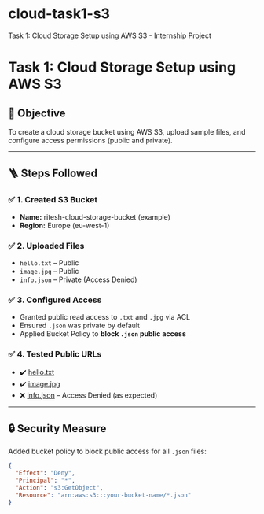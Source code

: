 # cloud-task1-s3
Task 1: Cloud Storage Setup using AWS S3 - Internship Project
# Task 1: Cloud Storage Setup using AWS S3

## 🎯 Objective
To create a cloud storage bucket using AWS S3, upload sample files, and configure access permissions (public and private).

---

## 🪜 Steps Followed

### ✅ 1. Created S3 Bucket
- **Name:** ritesh-cloud-storage-bucket (example)
- **Region:** Europe (eu-west-1)

### ✅ 2. Uploaded Files
- `hello.txt` – Public
- `image.jpg` – Public
- `info.json` – Private (Access Denied)

### ✅ 3. Configured Access
- Granted public read access to `.txt` and `.jpg` via ACL
- Ensured `.json` was private by default
- Applied Bucket Policy to **block `.json` public access**

### ✅ 4. Tested Public URLs
- ✔️ [hello.txt](https://your-bucket-name.s3.eu-west-1.amazonaws.com/hello.txt)
- ✔️ [image.jpg](https://your-bucket-name.s3.eu-west-1.amazonaws.com/image.jpg)
- ❌ [info.json](https://your-bucket-name.s3.eu-west-1.amazonaws.com/info.json) – Access Denied (as expected)

---

## 🔒 Security Measure

Added bucket policy to block public access for all `.json` files:
```json
{
  "Effect": "Deny",
  "Principal": "*",
  "Action": "s3:GetObject",
  "Resource": "arn:aws:s3:::your-bucket-name/*.json"
}
